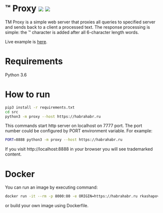 ™ Proxy <img src="https://travis-ci.org/rkashapov/tmproxy.svg?branch=master" />
[<img src="https://codecov.io/gh/rkashapov/tmproxy/branch/master/graph/badge.svg" />](https://travis-ci.org/rkashapov/tmproxy/)
========

TM Proxy is a simple web server that proxies all queries to specified server and sends back to a client a processed text.
The response processing is simple: the ™ character is added after all 6-character length words.

Live example is [here](https://still-ridge-34585.herokuapp.com).

Requirements
============
Python 3.6

How to run
==========
```bash
pip3 install -r requirements.txt
cd src
python3 -m proxy --host https://habrahabr.ru
```
This commands start http server on localhost on 7777 port.
The port number could be configured by PORT environment variable.
For example:
```bash
PORT=8888 python3 -m proxy --host https://habrahabr.ru
```

If you visit http://localhost:8888 in your browser you will see trademarked content.

Docker
======
You can run an image by executing command:
```bash
docker run -it --rm -p 8000:80 -e ORIGIN=https://habrahabr.ru rkashapov/tmproxy  
```
or build your own image using Dockerfile.